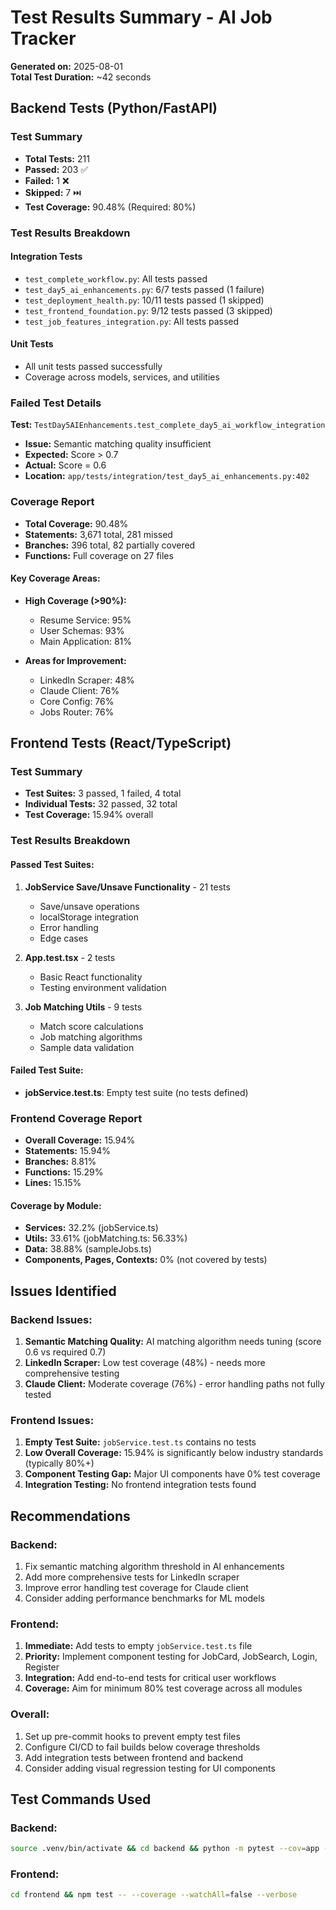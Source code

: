 # Test Results Summary - AI Job Tracker

**Generated on:** 2025-08-01  
**Total Test Duration:** ~42 seconds

## Backend Tests (Python/FastAPI)

### Test Summary
- **Total Tests:** 211
- **Passed:** 203 ✅
- **Failed:** 1 ❌
- **Skipped:** 7 ⏭️
- **Test Coverage:** 90.48% (Required: 80%)

### Test Results Breakdown

#### Integration Tests
- `test_complete_workflow.py`: All tests passed
- `test_day5_ai_enhancements.py`: 6/7 tests passed (1 failure)
- `test_deployment_health.py`: 10/11 tests passed (1 skipped)
- `test_frontend_foundation.py`: 9/12 tests passed (3 skipped)
- `test_job_features_integration.py`: All tests passed

#### Unit Tests
- All unit tests passed successfully
- Coverage across models, services, and utilities

### Failed Test Details

**Test:** `TestDay5AIEnhancements.test_complete_day5_ai_workflow_integration`
- **Issue:** Semantic matching quality insufficient
- **Expected:** Score > 0.7
- **Actual:** Score = 0.6
- **Location:** `app/tests/integration/test_day5_ai_enhancements.py:402`

### Coverage Report
- **Total Coverage:** 90.48%
- **Statements:** 3,671 total, 281 missed
- **Branches:** 396 total, 82 partially covered
- **Functions:** Full coverage on 27 files

#### Key Coverage Areas:
- **High Coverage (>90%):**
  - Resume Service: 95%
  - User Schemas: 93%
  - Main Application: 81%
  
- **Areas for Improvement:**
  - LinkedIn Scraper: 48%
  - Claude Client: 76%
  - Core Config: 76%
  - Jobs Router: 76%

## Frontend Tests (React/TypeScript)

### Test Summary
- **Test Suites:** 3 passed, 1 failed, 4 total
- **Individual Tests:** 32 passed, 32 total
- **Test Coverage:** 15.94% overall

### Test Results Breakdown

#### Passed Test Suites:
1. **JobService Save/Unsave Functionality** - 21 tests
   - Save/unsave operations
   - localStorage integration
   - Error handling
   - Edge cases

2. **App.test.tsx** - 2 tests
   - Basic React functionality
   - Testing environment validation

3. **Job Matching Utils** - 9 tests
   - Match score calculations
   - Job matching algorithms
   - Sample data validation

#### Failed Test Suite:
- **jobService.test.ts**: Empty test suite (no tests defined)

### Frontend Coverage Report
- **Overall Coverage:** 15.94%
- **Statements:** 15.94%
- **Branches:** 8.81%
- **Functions:** 15.29%
- **Lines:** 15.15%

#### Coverage by Module:
- **Services:** 32.2% (jobService.ts)
- **Utils:** 33.61% (jobMatching.ts: 56.33%)
- **Data:** 38.88% (sampleJobs.ts)
- **Components, Pages, Contexts:** 0% (not covered by tests)

## Issues Identified

### Backend Issues:
1. **Semantic Matching Quality:** AI matching algorithm needs tuning (score 0.6 vs required 0.7)
2. **LinkedIn Scraper:** Low test coverage (48%) - needs more comprehensive testing
3. **Claude Client:** Moderate coverage (76%) - error handling paths not fully tested

### Frontend Issues:
1. **Empty Test Suite:** `jobService.test.ts` contains no tests
2. **Low Overall Coverage:** 15.94% is significantly below industry standards (typically 80%+)
3. **Component Testing Gap:** Major UI components have 0% test coverage
4. **Integration Testing:** No frontend integration tests found

## Recommendations

### Backend:
1. Fix semantic matching algorithm threshold in AI enhancements
2. Add more comprehensive tests for LinkedIn scraper
3. Improve error handling test coverage for Claude client
4. Consider adding performance benchmarks for ML models

### Frontend:
1. **Immediate:** Add tests to empty `jobService.test.ts` file
2. **Priority:** Implement component testing for JobCard, JobSearch, Login, Register
3. **Integration:** Add end-to-end tests for critical user workflows
4. **Coverage:** Aim for minimum 80% test coverage across all modules

### Overall:
1. Set up pre-commit hooks to prevent empty test files
2. Configure CI/CD to fail builds below coverage thresholds
3. Add integration tests between frontend and backend
4. Consider adding visual regression testing for UI components

## Test Commands Used

### Backend:
```bash
source .venv/bin/activate && cd backend && python -m pytest --cov=app --cov-report=term --verbose
```

### Frontend:
```bash
cd frontend && npm test -- --coverage --watchAll=false --verbose
```